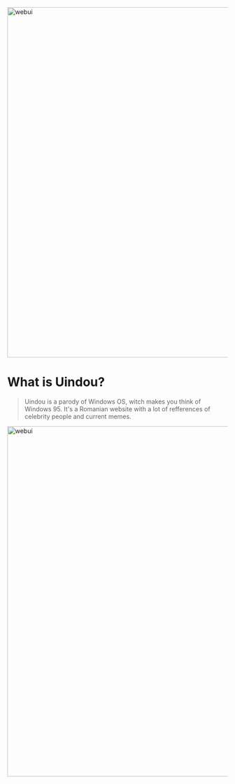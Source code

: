 <img width="800" alt="webui" src="https://github.com/Zaque-69/Uindou/blob/main/assets/rm.png">

# What is Uindou?

> Uindou is a parody of Windows OS, witch makes you think of Windows 95. It's a Romanian website with a lot of refferences of celebrity people and current memes.

<img width="800" alt="webui" src="https://github.com/Zaque-69/Uindou/blob/main/assets/uindou.png">
